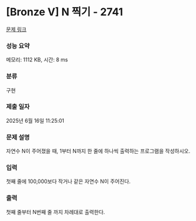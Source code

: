 # [Bronze V] N 찍기 - 2741 

[문제 링크](https://www.acmicpc.net/problem/2741) 

### 성능 요약

메모리: 1112 KB, 시간: 8 ms

### 분류

구현

### 제출 일자

2025년 6월 16일 11:25:01

### 문제 설명

<p>자연수 N이 주어졌을 때, 1부터 N까지 한 줄에 하나씩 출력하는 프로그램을 작성하시오.</p>

### 입력 

 <p>첫째 줄에 100,000보다 작거나 같은 자연수 N이 주어진다.</p>

### 출력 

 <p>첫째 줄부터 N번째 줄 까지 차례대로 출력한다.</p>

